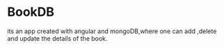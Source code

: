 # BookDB
its an app created with angular and mongoDB,where one can add ,delete and update the details of the book. 
